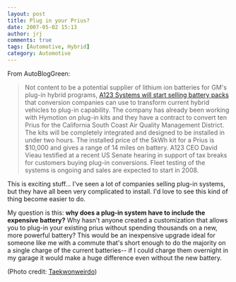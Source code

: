 ```yaml
---
layout: post
title: Plug in your Prius?
date: 2007-05-02 15:13
author: jrj
comments: true
tags: [Automotive, Hybrid]
category: Automotive
---
```

From AutoBlogGreen:
<blockquote>Not content to be a potential supplier of lithium ion batteries for GM's plug-in hybrid programs, <a href="http://www.autobloggreen.com/2007/05/02/a123-to-sell-plug-in-hybrid-conversion-kits-next-year/" target="_new">A123 Systems will start selling battery packs</a> that conversion companies can use to transform current hybrid vehicles to plug-in capability. The company has already been working with Hymotion on plug-in kits and they have a contract to convert ten Prius for the California South Coast Air Quality Management District. The kits will be completely integrated and designed to be installed in under two hours. The installed price of the 5kWh kit for a Prius is $10,000 and gives a range of 14 miles on battery. A123 CEO David Vieau testified at a recent US Senate hearing in support of tax breaks for customers buying plug-in conversions. Fleet testing of the systems is ongoing and sales are expected to start in 2008.</blockquote>
This is exciting stuff... I've seen a lot of companies selling plug-in systems, but they have all been very complicated to install. I'd love to see this kind of thing become easier to do.

My question is this: **why does a plug-in system have to include the expensive battery?** Why hasn't anyone created a customization that allows you to plug-in your existing prius without spending thousands on a new, more powerful battery? This would be an inexpensive upgrade ideal for someone like me with a commute that's short enough to do the majority on a single charge of the current batteries-- if I could charge them overnight in my garage it would make a huge difference even without the new battery.

(Photo credit: <a href="http://www.flickr.com/photos/alanchan/2268766888/" target="_blank">Taekwonweirdo</a>)
